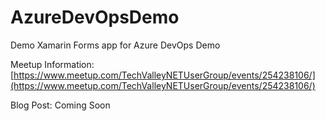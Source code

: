 # AzureDevOpsDemo
Demo Xamarin Forms app for Azure DevOps Demo

Meetup Information: [https://www.meetup.com/TechValleyNETUserGroup/events/254238106/](https://www.meetup.com/TechValleyNETUserGroup/events/254238106/)

Blog Post: Coming Soon
